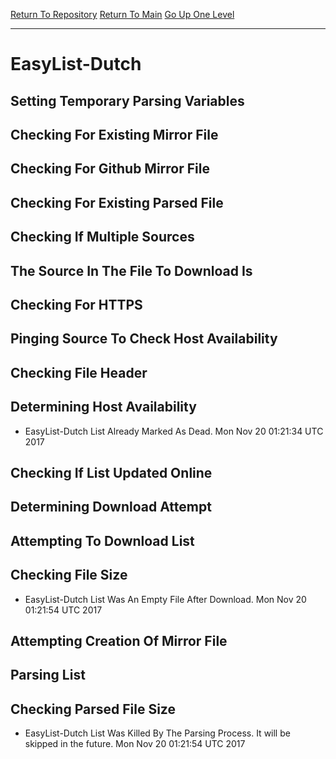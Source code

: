 [Return To Repository](https://github.com/deathbybandaid/piholeparser/)
[Return To Main](https://github.com/deathbybandaid/piholeparser/blob/master/RecentRunLogs/Mainlog.md)
[Go Up One Level](https://github.com/deathbybandaid/piholeparser/blob/master/RecentRunLogs/TopLevelScripts/30-Processing-Blacklists.md)
____________________________________
# EasyList-Dutch
## Setting Temporary Parsing Variables
## Checking For Existing Mirror File
## Checking For Github Mirror File
## Checking For Existing Parsed File
## Checking If Multiple Sources
## The Source In The File To Download Is
## Checking For HTTPS
## Pinging Source To Check Host Availability
## Checking File Header
## Determining Host Availability
* EasyList-Dutch List Already Marked As Dead. Mon Nov 20 01:21:34 UTC 2017
## Checking If List Updated Online
## Determining Download Attempt
## Attempting To Download List
## Checking File Size
* EasyList-Dutch List Was An Empty File After Download. Mon Nov 20 01:21:54 UTC 2017
## Attempting Creation Of Mirror File
## Parsing List
## Checking Parsed File Size
* EasyList-Dutch List Was Killed By The Parsing Process. It will be skipped in the future. Mon Nov 20 01:21:54 UTC 2017
